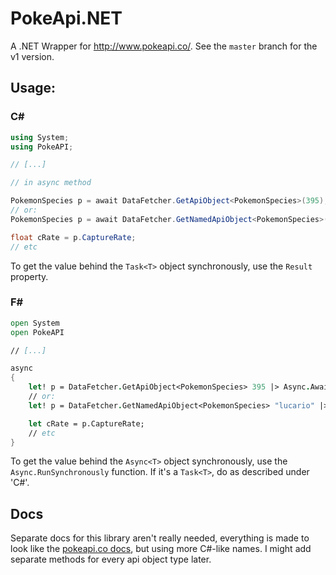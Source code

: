 PokeApi.NET
===========

A .NET Wrapper for http://www.pokeapi.co/. See the `master` branch for the v1 version.

Usage:
-----------------------------

### C\#

``` cs
using System;
using PokeAPI;

// [...]

// in async method

PokemonSpecies p = await DataFetcher.GetApiObject<PokemonSpecies>(395);
// or:
PokemonSpecies p = await DataFetcher.GetNamedApiObject<PokemonSpecies>("lucario");

float cRate = p.CaptureRate;
// etc
```

To get the value behind the `Task<T>` object synchronously, use the `Result` property.

### F\#

``` fs
open System
open PokeAPI

// [...]

async
{
    let! p = DataFetcher.GetApiObject<PokemonSpecies> 395 |> Async.AwaitTask;
    // or:
    let! p = DataFetcher.GetNamedApiObject<PokemonSpecies> "lucario" |> Async.AwaitTask;

    let cRate = p.CaptureRate;
    // etc
}
```

To get the value behind the `Async<T>` object synchronously, use the `Async.RunSynchronously` function.
If it's a `Task<T>`, do as described under 'C#'.

## Docs

Separate docs for this library aren't really needed,
everything is made to look like the [pokeapi.co docs](http://pokeapi.co/docsv2/),
but using more C#-like names. I might add separate methods for every api object type later.
